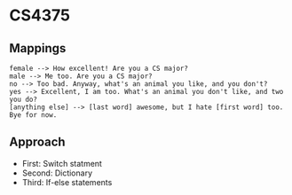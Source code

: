 # CS4375

## Mappings
    female --> How excellent! Are you a CS major?
    male --> Me too. Are you a CS major?
    no --> Too bad. Anyway, what's an animal you like, and you don't?
    yes --> Excellent, I am too. What's an animal you don't like, and two you do?
    [anything else] --> [last word] awesome, but I hate [first word] too. Bye for now.

## Approach
* First: Switch statment
* Second: Dictionary
* Third: If-else statements